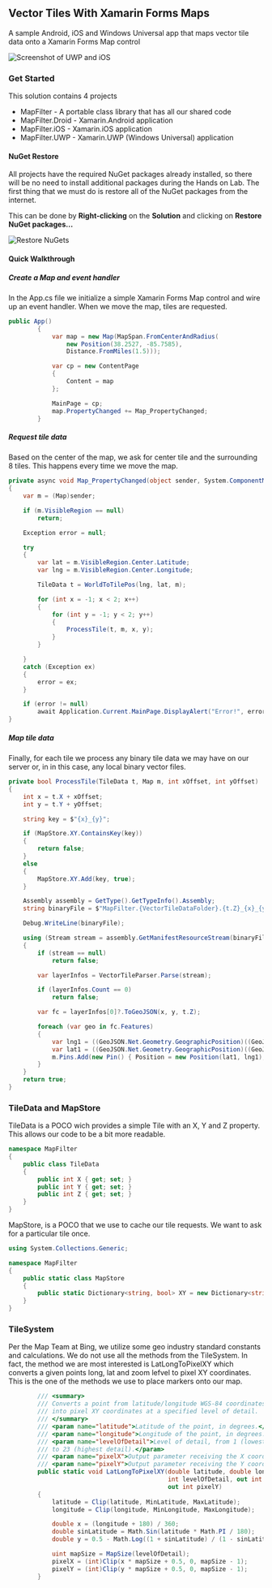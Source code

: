 ## Vector Tiles With Xamarin Forms Maps
A sample Android, iOS and Windows Universal app that maps vector tile data onto a Xamarin Forms Map control

![Screenshot of UWP and iOS](https://github.com/ryanlowdermilk/VectorTilesWithXamarinMaps/raw/master/uwp_ios_android_screenshot.png)


### Get Started

This solution contains 4 projects

* MapFilter - A portable class library that has all our shared code
* MapFilter.Droid - Xamarin.Android application
* MapFilter.iOS - Xamarin.iOS application
* MapFilter.UWP - Xamarin.UWP (Windows Universal) application

#### NuGet Restore

All projects have the required NuGet packages already installed, so there will be no need to install additional packages during the Hands on Lab. The first thing that we must do is restore all of the NuGet packages from the internet.

This can be done by **Right-clicking** on the **Solution** and clicking on **Restore NuGet packages...**

![Restore NuGets](https://github.com/ryanlowdermilk/VectorTilesWithXamarinMaps/blob/master/restore_nuget.png?raw=true)


#### Quick Walkthrough


##### Create a Map and event handler
In the App.cs file we initialize a simple Xamarin Forms Map control and wire up an event handler. When we move the map, tiles are requested.

``` csharp
public App()
        {
            var map = new Map(MapSpan.FromCenterAndRadius(
            	new Position(38.2527, -85.7585),
                Distance.FromMiles(1.5)));

            var cp = new ContentPage
            {
                Content = map
            };

            MainPage = cp;
            map.PropertyChanged += Map_PropertyChanged;
        }
```


##### Request tile data
Based on the center of the map, we ask for center tile and the surrounding 8 tiles. This happens every time we move the map.


``` csharp
private async void Map_PropertyChanged(object sender, System.ComponentModel.PropertyChangedEventArgs e)
{
    var m = (Map)sender;

    if (m.VisibleRegion == null)
        return;

    Exception error = null;

    try
    {
        var lat = m.VisibleRegion.Center.Latitude;
        var lng = m.VisibleRegion.Center.Longitude;

        TileData t = WorldToTilePos(lng, lat, m);

        for (int x = -1; x < 2; x++)
        {
            for (int y = -1; y < 2; y++)
            {
                ProcessTile(t, m, x, y);
            }
        }

    }
    catch (Exception ex)
    {
        error = ex;
    }

    if (error != null)
        await Application.Current.MainPage.DisplayAlert("Error!", error.Message, "OK");
}
```

##### Map tile data
Finally, for each tile we process any binary tile data we may have on our server or, in in this case, any local binary vector files.

``` csharp
private bool ProcessTile(TileData t, Map m, int xOffset, int yOffset)
{
    int x = t.X + xOffset;
    int y = t.Y + yOffset;

    string key = $"{x}_{y}";

    if (MapStore.XY.ContainsKey(key))
    {
        return false;
    }
    else
    {
        MapStore.XY.Add(key, true);
    }

    Assembly assembly = GetType().GetTypeInfo().Assembly;
    string binaryFile = $"MapFilter.{VectorTileDataFolder}.{t.Z}_{x}_{y}.mvt";

    Debug.WriteLine(binaryFile);

    using (Stream stream = assembly.GetManifestResourceStream(binaryFile))
    {
        if (stream == null)
            return false;

        var layerInfos = VectorTileParser.Parse(stream);

        if (layerInfos.Count == 0)
            return false;

        var fc = layerInfos[0]?.ToGeoJSON(x, y, t.Z);

        foreach (var geo in fc.Features)
        {
            var lng1 = ((GeoJSON.Net.Geometry.GeographicPosition)((GeoJSON.Net.Geometry.Point)geo.Geometry).Coordinates).Longitude;
            var lat1 = ((GeoJSON.Net.Geometry.GeographicPosition)((GeoJSON.Net.Geometry.Point)geo.Geometry).Coordinates).Latitude;
            m.Pins.Add(new Pin() { Position = new Position(lat1, lng1), Label = $"{lng1},{lat1}" });
        }
    }
    return true;
}
``` 

### TileData and MapStore

TileData is a POCO wich provides a simple Tile with an X, Y and Z property. This allows our code to be a bit more readable.


```csharp
namespace MapFilter
{
    public class TileData
    {
        public int X { get; set; }
        public int Y { get; set; }
        public int Z { get; set; }
    }
}
```
MapStore, is a POCO that we use to cache our tile requests. We want to ask for a particular tile once.

``` csharp
using System.Collections.Generic;

namespace MapFilter
{
    public static class MapStore
    {
        public static Dictionary<string, bool> XY = new Dictionary<string, bool>();
    }
}
```

### TileSystem

Per the Map Team at Bing, we utilize some geo industry standard constants and calculations. We do not use all the methods from the TileSystem. In fact, the method we are most interested is LatLongToPixelXY which converts a given points long, lat and zoom lefvel to pixel XY coordinates. This is the one of the methods we use to place markers onto our map.

``` csharp
        /// <summary>
        /// Converts a point from latitude/longitude WGS-84 coordinates (in degrees)
        /// into pixel XY coordinates at a specified level of detail.
        /// </summary>
        /// <param name="latitude">Latitude of the point, in degrees.</param>
        /// <param name="longitude">Longitude of the point, in degrees.</param>
        /// <param name="levelOfDetail">Level of detail, from 1 (lowest detail)
        /// to 23 (highest detail).</param>
        /// <param name="pixelX">Output parameter receiving the X coordinate in pixels.</param>
        /// <param name="pixelY">Output parameter receiving the Y coordinate in pixels.</param>
        public static void LatLongToPixelXY(double latitude, double longitude,
        									int levelOfDetail, out int pixelX,
                                            out int pixelY)
        {
            latitude = Clip(latitude, MinLatitude, MaxLatitude);
            longitude = Clip(longitude, MinLongitude, MaxLongitude);

            double x = (longitude + 180) / 360;
            double sinLatitude = Math.Sin(latitude * Math.PI / 180);
            double y = 0.5 - Math.Log((1 + sinLatitude) / (1 - sinLatitude)) / (4 * Math.PI);

            uint mapSize = MapSize(levelOfDetail);
            pixelX = (int)Clip(x * mapSize + 0.5, 0, mapSize - 1);
            pixelY = (int)Clip(y * mapSize + 0.5, 0, mapSize - 1);
        }
```

